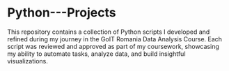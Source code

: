 # Python---Projects
This repository contains a collection of Python scripts I developed and refined during my journey in the GoIT Romania Data Analysis Course. Each script was reviewed and approved as part of my coursework, showcasing my ability to automate tasks, analyze data, and build insightful visualizations.
